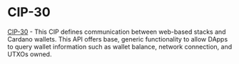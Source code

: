 # CIP-30

[CIP-30](https://github.com/cardano-foundation/CIPs/blob/master/CIP-0030/README.md) - This CIP defines communication between web-based stacks and Cardano wallets. This API offers base, generic functionality to allow DApps to query wallet information such as wallet balance, network connection, and UTXOs owned.
